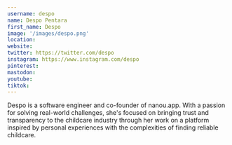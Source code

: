```yaml
---
username: despo
name: Despo Pentara
first_name: Despo
image: '/images/despo.png'
location:
website:
twitter: https://twitter.com/despo
instagram: https://www.instagram.com/despo
pinterest:
mastodon:
youtube:
tiktok:
---
```


Despo is a software engineer and co-founder of nanou.app. With a passion for solving real-world challenges, she's focused on bringing trust and transparency to the childcare industry through her work on a platform inspired by personal experiences with the complexities of finding reliable childcare.

